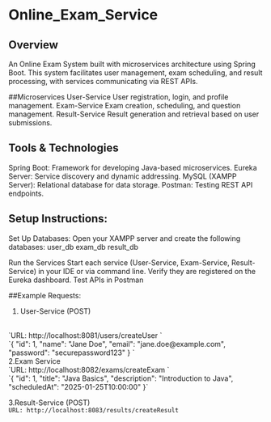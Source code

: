 # Online_Exam_Service

## Overview
An Online Exam System built with microservices architecture using Spring Boot. This system facilitates user management, exam scheduling, and result processing, with services communicating via REST APIs.

##Microservices
User-Service
User registration, login, and profile management.
Exam-Service
Exam creation, scheduling, and question management.
Result-Service
Result generation and retrieval based on user submissions.

## Tools & Technologies
Spring Boot: Framework for developing Java-based microservices.
Eureka Server: Service discovery and dynamic addressing.
MySQL (XAMPP Server): Relational database for data storage.
Postman: Testing REST API endpoints.

## Setup Instructions:
Set Up Databases:
Open your XAMPP server and create the following databases:
user_db
exam_db
result_db

Run the Services
Start each service (User-Service, Exam-Service, Result-Service) in your IDE or via command line.
Verify they are registered on the Eureka dashboard.
Test APIs in Postman

##Example Requests:
1. User-Service (POST)
 <br>
`URL: http://localhost:8081/users/createUser `
<br>
`{ 
  "id": 1, 
  "name": "Jane Doe", 
  "email": "jane.doe@example.com", 
  "password": "securepassword123" 
}  `
<br>
2.Exam Service
<br>
`URL: http://localhost:8082/exams/createExam  `
<br>
`{ 
  "id": 1, 
  "title": "Java Basics", 
  "description": "Introduction to Java", 
  "scheduledAt": "2025-01-25T10:00:00" 
}`
<br>

3.Result-Service (POST)
<br>
`URL: http://localhost:8083/results/createResult `
<br>
